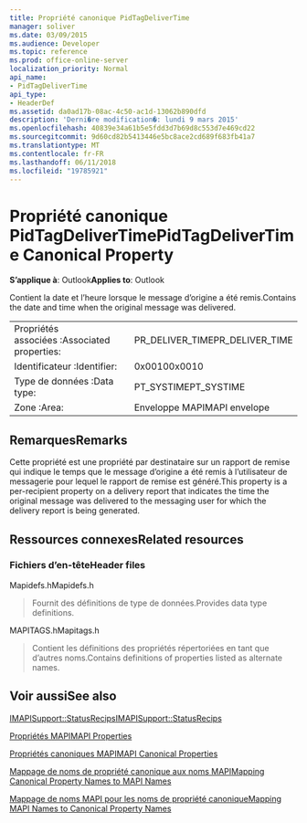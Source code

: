 ```yaml
---
title: Propriété canonique PidTagDeliverTime
manager: soliver
ms.date: 03/09/2015
ms.audience: Developer
ms.topic: reference
ms.prod: office-online-server
localization_priority: Normal
api_name:
- PidTagDeliverTime
api_type:
- HeaderDef
ms.assetid: da0ad17b-08ac-4c50-ac1d-13062b890dfd
description: 'Derni�re modification�: lundi 9 mars 2015'
ms.openlocfilehash: 40839e34a61b5e5fdd3d7b69d8c553d7e469cd22
ms.sourcegitcommit: 9d60cd82b5413446e5bc8ace2cd689f683fb41a7
ms.translationtype: MT
ms.contentlocale: fr-FR
ms.lasthandoff: 06/11/2018
ms.locfileid: "19785921"
---
```

# <a name="pidtagdelivertime-canonical-property"></a><span data-ttu-id="9e0f8-103">Propriété canonique PidTagDeliverTime</span><span class="sxs-lookup"><span data-stu-id="9e0f8-103">PidTagDeliverTime Canonical Property</span></span>

  
  
<span data-ttu-id="9e0f8-104">**S’applique à**: Outlook</span><span class="sxs-lookup"><span data-stu-id="9e0f8-104">**Applies to**: Outlook</span></span> 
  
<span data-ttu-id="9e0f8-105">Contient la date et l’heure lorsque le message d’origine a été remis.</span><span class="sxs-lookup"><span data-stu-id="9e0f8-105">Contains the date and time when the original message was delivered.</span></span> 
  
|||
|:-----|:-----|
|<span data-ttu-id="9e0f8-106">Propriétés associées :</span><span class="sxs-lookup"><span data-stu-id="9e0f8-106">Associated properties:</span></span>  <br/> |<span data-ttu-id="9e0f8-107">PR_DELIVER_TIME</span><span class="sxs-lookup"><span data-stu-id="9e0f8-107">PR_DELIVER_TIME</span></span>  <br/> |
|<span data-ttu-id="9e0f8-108">Identificateur :</span><span class="sxs-lookup"><span data-stu-id="9e0f8-108">Identifier:</span></span>  <br/> |<span data-ttu-id="9e0f8-109">0x0010</span><span class="sxs-lookup"><span data-stu-id="9e0f8-109">0x0010</span></span>  <br/> |
|<span data-ttu-id="9e0f8-110">Type de données :</span><span class="sxs-lookup"><span data-stu-id="9e0f8-110">Data type:</span></span>  <br/> |<span data-ttu-id="9e0f8-111">PT_SYSTIME</span><span class="sxs-lookup"><span data-stu-id="9e0f8-111">PT_SYSTIME</span></span>  <br/> |
|<span data-ttu-id="9e0f8-112">Zone :</span><span class="sxs-lookup"><span data-stu-id="9e0f8-112">Area:</span></span>  <br/> |<span data-ttu-id="9e0f8-113">Enveloppe MAPI</span><span class="sxs-lookup"><span data-stu-id="9e0f8-113">MAPI envelope</span></span>  <br/> |
   
## <a name="remarks"></a><span data-ttu-id="9e0f8-114">Remarques</span><span class="sxs-lookup"><span data-stu-id="9e0f8-114">Remarks</span></span>

<span data-ttu-id="9e0f8-115">Cette propriété est une propriété par destinataire sur un rapport de remise qui indique le temps que le message d’origine a été remis à l’utilisateur de messagerie pour lequel le rapport de remise est généré.</span><span class="sxs-lookup"><span data-stu-id="9e0f8-115">This property is a per-recipient property on a delivery report that indicates the time the original message was delivered to the messaging user for which the delivery report is being generated.</span></span>
  
## <a name="related-resources"></a><span data-ttu-id="9e0f8-116">Ressources connexes</span><span class="sxs-lookup"><span data-stu-id="9e0f8-116">Related resources</span></span>

### <a name="header-files"></a><span data-ttu-id="9e0f8-117">Fichiers d’en-tête</span><span class="sxs-lookup"><span data-stu-id="9e0f8-117">Header files</span></span>

<span data-ttu-id="9e0f8-118">Mapidefs.h</span><span class="sxs-lookup"><span data-stu-id="9e0f8-118">Mapidefs.h</span></span>
  
> <span data-ttu-id="9e0f8-119">Fournit des définitions de type de données.</span><span class="sxs-lookup"><span data-stu-id="9e0f8-119">Provides data type definitions.</span></span>
    
<span data-ttu-id="9e0f8-120">MAPITAGS.h</span><span class="sxs-lookup"><span data-stu-id="9e0f8-120">Mapitags.h</span></span>
  
> <span data-ttu-id="9e0f8-121">Contient les définitions des propriétés répertoriées en tant que d’autres noms.</span><span class="sxs-lookup"><span data-stu-id="9e0f8-121">Contains definitions of properties listed as alternate names.</span></span>
    
## <a name="see-also"></a><span data-ttu-id="9e0f8-122">Voir aussi</span><span class="sxs-lookup"><span data-stu-id="9e0f8-122">See also</span></span>



[<span data-ttu-id="9e0f8-123">IMAPISupport::StatusRecips</span><span class="sxs-lookup"><span data-stu-id="9e0f8-123">IMAPISupport::StatusRecips</span></span>](imapisupport-statusrecips.md)


[<span data-ttu-id="9e0f8-124">Propriétés MAPI</span><span class="sxs-lookup"><span data-stu-id="9e0f8-124">MAPI Properties</span></span>](mapi-properties.md)
  
[<span data-ttu-id="9e0f8-125">Propriétés canoniques MAPI</span><span class="sxs-lookup"><span data-stu-id="9e0f8-125">MAPI Canonical Properties</span></span>](mapi-canonical-properties.md)
  
[<span data-ttu-id="9e0f8-126">Mappage de noms de propriété canonique aux noms MAPI</span><span class="sxs-lookup"><span data-stu-id="9e0f8-126">Mapping Canonical Property Names to MAPI Names</span></span>](mapping-canonical-property-names-to-mapi-names.md)
  
[<span data-ttu-id="9e0f8-127">Mappage de noms MAPI pour les noms de propriété canonique</span><span class="sxs-lookup"><span data-stu-id="9e0f8-127">Mapping MAPI Names to Canonical Property Names</span></span>](mapping-mapi-names-to-canonical-property-names.md)


